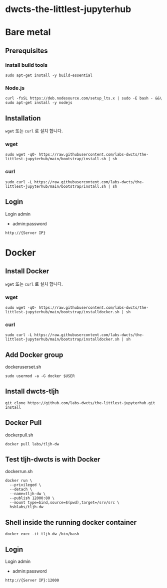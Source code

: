 # dwcts-the-littlest-jupyterhub

# Bare metal

## Prerequisites
### install build tools
```
sudo apt-get install -y build-essential
```
### Node.js
```
curl -fsSL https://deb.nodesource.com/setup_lts.x | sudo -E bash - &&\
sudo apt-get install -y nodejs
```

## Installation
`wget` 또는 `curl` 로 설치 합니다.
### wget
```
sudo wget -qO- https://raw.githubusercontent.com/labs-dwcts/the-littlest-jupyterhub/main/bootstrap/install.sh | sh
```


### curl
```
sudo curl -L https://raw.githubusercontent.com/labs-dwcts/the-littlest-jupyterhub/main/bootstrap/install.sh | sh
```

## Login
Login admin
 - admin:password
```
http://{Server IP}
```

# Docker

## Install Docker

`wget` 또는 `curl` 로 설치 합니다.
### wget
```
sudo wget -qO- https://raw.githubusercontent.com/labs-dwcts/the-littlest-jupyterhub/main/bootstrap/installdocker.sh | sh
```

### curl
```
sudo curl -L https://raw.githubusercontent.com/labs-dwcts/the-littlest-jupyterhub/main/bootstrap/installdocker.sh | sh
```

## Add Docker group
dockeruserset.sh
```
sudo usermod -a -G docker $USER
```

## Install dwcts-tljh
```
git clone https://github.com/labs-dwcts/the-littlest-jupyterhub.git install

```

## Docker Pull
dockerpull.sh
```
docker pull labs/tljh-dw
```

## Test tljh-dwcts is with Docker
dockerrun.sh
```
docker run \
  --privileged \
  --detach \
  --name=tljh-dw \
  --publish 12000:80 \
  --mount type=bind,source=$(pwd),target=/srv/src \
  hsblabs/tljh-dw
```

## Shell inside the running docker container
```
docker exec -it tljh-dw /bin/bash
```

## Login
Login admin
 - admin:password
```
http://{Server IP}:12000
```
